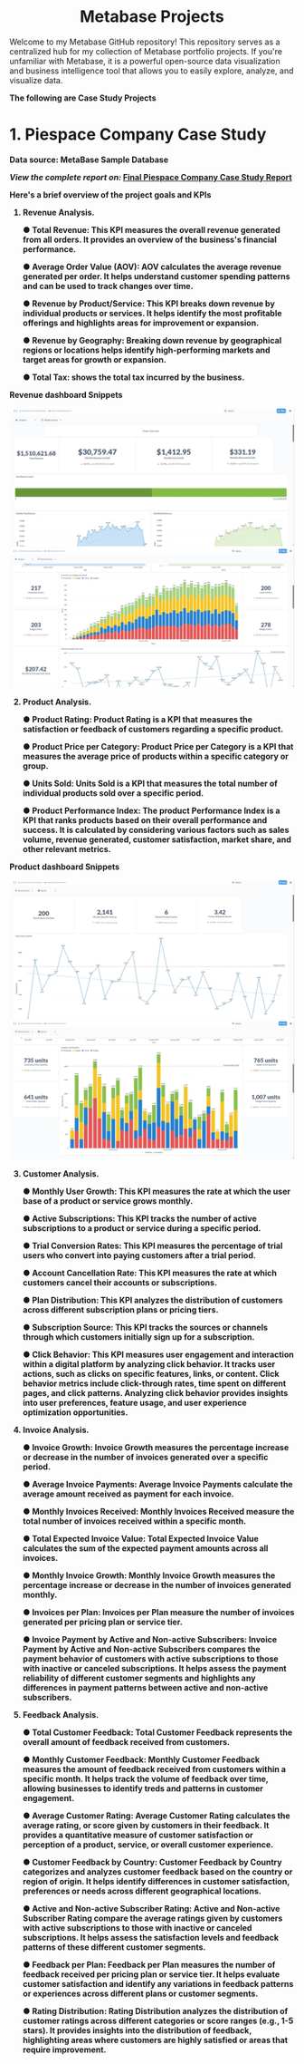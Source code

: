 <h1 align="center">
  Metabase Projects
</h1

<p align="center">Welcome to my Metabase GitHub repository! This repository serves as a centralized hub for my collection of Metabase portfolio projects. If you're unfamiliar with Metabase, it is a powerful open-source data visualization and business intelligence tool that allows you to easily explore, analyze, and visualize data.</p>



<b>The following are Case Study Projects</b>
# 1. Piespace Company Case Study
<b>Data source<b>: MetaBase Sample Database
  
  *View the complete report on:* **[Final Piespace Company Case Study Report](https://github.com/martinkilombe/MetaBase-Projects/blob/main/Piespace%20Company%20Case%20Study/Final%20Piespace%20Company%20Case%20Study%20Report%20.pdf)**<br />




Here's a brief overview of the project goals and KPIs

  1. Revenue Analysis. 
  
        ● Total Revenue: This KPI measures the overall revenue generated from all orders. It provides an overview of the business's financial performance.

        ●	Average Order Value (AOV): AOV calculates the average revenue generated per order. It helps understand customer spending patterns and can be used to track changes over time.

        ●	Revenue by Product/Service: This KPI breaks down revenue by individual products or services. It helps identify the most profitable offerings and highlights areas for improvement or expansion.

        ●	Revenue by Geography: Breaking down revenue by geographical regions or locations helps identify high-performing markets and target areas for growth or expansion.

        ●	Total Tax: shows the total tax incurred by the business.

  Revenue dashboard Snippets

![Revenue Dashboard](https://github.com/martinkilombe/MetaBase-Projects/blob/main/Piespace%20Company%20Case%20Study/Revenue1.jpeg)  
![Revenue Dashboard](https://github.com/martinkilombe/MetaBase-Projects/blob/main/Piespace%20Company%20Case%20Study/Revenue2.jpeg)
  
  2.  Product Analysis. 
  
        ● Product Rating: Product Rating is a KPI that measures the satisfaction or feedback of customers regarding a specific product. 

        ●	Product Price per Category: Product Price per Category is a KPI that measures the average price of products within a specific category or group. 

        ●	Units Sold: Units Sold is a KPI that measures the total number of individual products sold over a specific period. 

        ●	Product Performance Index: The product Performance Index is a KPI that ranks products based on their overall performance and success. It is calculated by considering various factors such as sales volume, revenue generated, customer satisfaction, market share, and other relevant metrics. 
  
  Product dashboard Snippets

![Revenue Dashboard](https://github.com/martinkilombe/MetaBase-Projects/blob/main/Piespace%20Company%20Case%20Study/Product2.jpeg)  
![Revenue Dashboard](https://github.com/martinkilombe/MetaBase-Projects/blob/main/Piespace%20Company%20Case%20Study/Product1.jpeg)
  
    
  3.  Customer Analysis.  
  
        ●	Monthly User Growth: This KPI measures the rate at which the user base of a product or service grows monthly. 

        ●	Active Subscriptions: This KPI tracks the number of active subscriptions to a product or service during a specific period. 

        ●	Trial Conversion Rates: This KPI measures the percentage of trial users who convert into paying customers after a trial period.

        ●	Account Cancellation Rate: This KPI measures the rate at which customers cancel their accounts or subscriptions. 

        ●	Plan Distribution: This KPI analyzes the distribution of customers across different subscription plans or pricing tiers. 

        ●	Subscription Source: This KPI tracks the sources or channels through which customers initially sign up for a subscription. 

        ●	Click Behavior: This KPI measures user engagement and interaction within a digital platform by analyzing click behavior. It tracks user actions, such as clicks on specific features, links, or content. Click behavior metrics include click-through rates, time spent on different pages, and click patterns. Analyzing click behavior provides insights into user preferences, feature usage, and user experience optimization opportunities.
  
  4. Invoice Analysis. 
  
        ●	Invoice Growth: Invoice Growth measures the percentage increase or decrease in the number of invoices generated over a specific period. 

        ●	Average Invoice Payments: Average Invoice Payments calculate the average amount received as payment for each invoice. 

        ●	Monthly Invoices Received: Monthly Invoices Received measure the total number of invoices received within a specific month. 

        ●	Total Expected Invoice Value: Total Expected Invoice Value calculates the sum of the expected payment amounts across all invoices. 

        ●	Monthly Invoice Growth: Monthly Invoice Growth measures the percentage increase or decrease in the number of invoices generated monthly.

        ●	Invoices per Plan: Invoices per Plan measure the number of invoices generated per pricing plan or service tier.

        ●	Invoice Payment by Active and Non-active Subscribers: Invoice Payment by Active and Non-active Subscribers compares the payment behavior of customers with active subscriptions to those with inactive or canceled subscriptions. It helps assess the payment reliability of different customer segments and highlights any differences in payment patterns between active and non-active subscribers.

  5. Feedback Analysis.
        
        ●	Total Customer Feedback: Total Customer Feedback represents the overall amount of feedback received from customers. 

        ●	Monthly Customer Feedback: Monthly Customer Feedback measures the amount of feedback received from customers within a specific month. It helps track the volume of feedback over time, allowing businesses to               identify treds and patterns in customer engagement.

        ●	Average Customer Rating: Average Customer Rating calculates the average rating, or score given by customers in their feedback. It provides a quantitative measure of customer satisfaction or perception of a               product, service, or overall customer experience.

        ●	Customer Feedback by Country: Customer Feedback by Country categorizes and analyzes customer feedback based on the country or region of origin. It helps identify differences in customer satisfaction,         preferences or needs across different geographical locations.

        ●	Active and Non-active Subscriber Rating: Active and Non-active Subscriber Rating compare the average ratings given by customers with active subscriptions to those with inactive or canceled subscriptions. It        helps assess the satisfaction levels and feedback patterns of these different customer segments.

        ●	Feedback per Plan: Feedback per Plan measures the number of feedback received per pricing plan or service tier. It helps evaluate customer satisfaction and identify any variations in feedback patterns or     experiences across different plans or customer segments.

        ●	Rating Distribution: Rating Distribution analyzes the distribution of customer ratings across different categories or score ranges (e.g., 1-5 stars). It provides insights into the distribution of feedback, highlighting areas where customers are highly satisfied or areas that require improvement.


